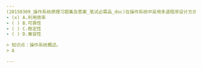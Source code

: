 ```yaml
---
(20150309_操作系统原理习题集及答案_笔试必需品_doc)在操作系统中采用多道程序设计方式能提高CPU和外部设备的﹎﹎﹎﹎。
- (x) A.利用效率 
- ( ) B.可靠性 
- ( ) C.稳定性 
- ( ) D.兼容性

> 知识点：操作系统概述。
> A

---
```

